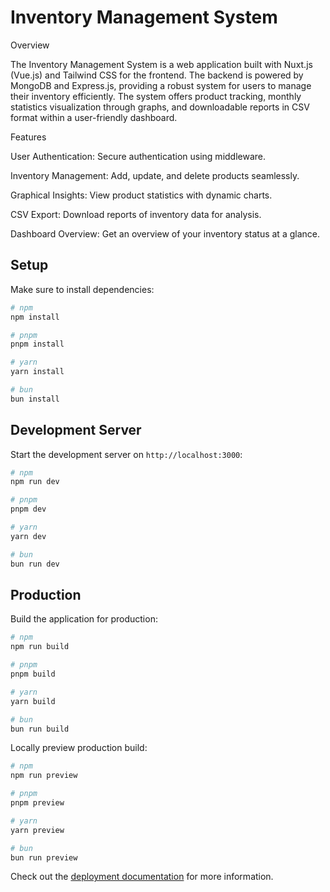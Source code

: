 <h1>Inventory Management System</h1>

Overview

The Inventory Management System is a web application built with Nuxt.js (Vue.js) and Tailwind CSS for the frontend. The backend is powered by MongoDB and Express.js, providing a robust system for users to manage their inventory efficiently. The system offers product tracking, monthly statistics visualization through graphs, and downloadable reports in CSV format within a user-friendly dashboard.

Features

User Authentication: Secure authentication using middleware.

Inventory Management: Add, update, and delete products seamlessly.

Graphical Insights: View product statistics with dynamic charts.

CSV Export: Download reports of inventory data for analysis.

Dashboard Overview: Get an overview of your inventory status at a glance.



## Setup

Make sure to install dependencies:

```bash
# npm
npm install

# pnpm
pnpm install

# yarn
yarn install

# bun
bun install
```

## Development Server

Start the development server on `http://localhost:3000`:

```bash
# npm
npm run dev

# pnpm
pnpm dev

# yarn
yarn dev

# bun
bun run dev
```

## Production

Build the application for production:

```bash
# npm
npm run build

# pnpm
pnpm build

# yarn
yarn build

# bun
bun run build
```

Locally preview production build:

```bash
# npm
npm run preview

# pnpm
pnpm preview

# yarn
yarn preview

# bun
bun run preview
```

Check out the [deployment documentation](https://nuxt.com/docs/getting-started/deployment) for more information.
